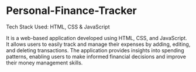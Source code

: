 # Personal-Finance-Tracker
Tech Stack Used: HTML, CSS & JavaScript

It is a web-based application developed using HTML, CSS, and JavaScript. It allows users to easily track and manage their expenses by adding, editing, and deleting transactions. The application provides insights into spending patterns, enabling users to make informed financial decisions and improve their money management skills.
